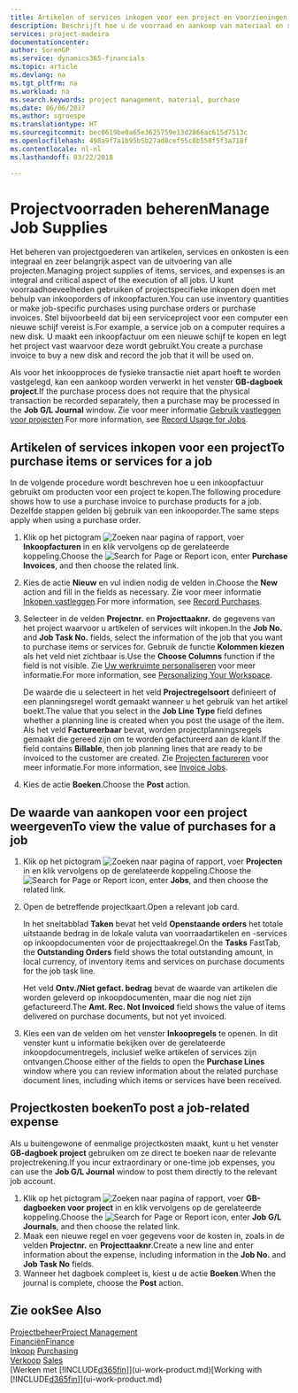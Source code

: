 ```yaml
---
title: Artikelen of services inkopen voor een project en voorzieningen beheren| Microsoft Docs
description: Beschrijft hoe u de voorraad en aankoop van materiaal en services voor projecten beheert.
services: project-madeira
documentationcenter: 
author: SorenGP
ms.service: dynamics365-financials
ms.topic: article
ms.devlang: na
ms.tgt_pltfrm: na
ms.workload: na
ms.search.keywords: project management, material, purchase
ms.date: 06/06/2017
ms.author: sgroespe
ms.translationtype: HT
ms.sourcegitcommit: bec0619be0a65e3625759e13d2866ac615d7513c
ms.openlocfilehash: 498a9f7a1b95b5b27ad8cef55c8b558f5f3a718f
ms.contentlocale: nl-nl
ms.lasthandoff: 03/22/2018

---
```

# <a name="manage-job-supplies"></a><span data-ttu-id="0fd67-103">Projectvoorraden beheren</span><span class="sxs-lookup"><span data-stu-id="0fd67-103">Manage Job Supplies</span></span>
<span data-ttu-id="0fd67-104">Het beheren van projectgoederen van artikelen, services en onkosten is een integraal en zeer belangrijk aspect van de uitvoering van alle projecten.</span><span class="sxs-lookup"><span data-stu-id="0fd67-104">Managing project supplies of items, services, and expenses is an integral and critical aspect of the execution of all jobs.</span></span> <span data-ttu-id="0fd67-105">U kunt voorraadhoeveelheden gebruiken of projectspecifieke inkopen doen met behulp van inkooporders of inkoopfacturen.</span><span class="sxs-lookup"><span data-stu-id="0fd67-105">You can use inventory quantities or make job-specific purchases using purchase orders or purchase invoices.</span></span> <span data-ttu-id="0fd67-106">Stel bijvoorbeeld dat bij een serviceproject voor een computer een nieuwe schijf vereist is.</span><span class="sxs-lookup"><span data-stu-id="0fd67-106">For example, a service job on a computer requires a new disk.</span></span> <span data-ttu-id="0fd67-107">U maakt een inkoopfactuur om een nieuwe schijf te kopen en legt het project vast waarvoor deze wordt gebruikt.</span><span class="sxs-lookup"><span data-stu-id="0fd67-107">You create a purchase invoice to buy a new disk and record the job that it will be used on.</span></span>

<span data-ttu-id="0fd67-108">Als voor het inkoopproces de fysieke transactie niet apart hoeft te worden vastgelegd, kan een aankoop worden verwerkt in het venster **GB-dagboek project**.</span><span class="sxs-lookup"><span data-stu-id="0fd67-108">If the purchase process does not require that the physical transaction be recorded separately, then a purchase may be processed in the **Job G/L Journal** window.</span></span> <span data-ttu-id="0fd67-109">Zie voor meer informatie [Gebruik vastleggen voor projecten](projects-how-record-job-usage.md).</span><span class="sxs-lookup"><span data-stu-id="0fd67-109">For more information, see [Record Usage for Jobs](projects-how-record-job-usage.md).</span></span>

## <a name="to-purchase-items-or-services-for-a-job"></a><span data-ttu-id="0fd67-110">Artikelen of services inkopen voor een project</span><span class="sxs-lookup"><span data-stu-id="0fd67-110">To purchase items or services for a job</span></span>
<span data-ttu-id="0fd67-111">In de volgende procedure wordt beschreven hoe u een inkoopfactuur gebruikt om producten voor een project te kopen.</span><span class="sxs-lookup"><span data-stu-id="0fd67-111">The following procedure shows how to use a purchase invoice to purchase products for a job.</span></span> <span data-ttu-id="0fd67-112">Dezelfde stappen gelden bij gebruik van een inkooporder.</span><span class="sxs-lookup"><span data-stu-id="0fd67-112">The same steps apply when using a purchase order.</span></span>  

1. <span data-ttu-id="0fd67-113">Klik op het pictogram ![Zoeken naar pagina of rapport](media/ui-search/search_small.png "pictogram Zoeken naar pagina of rapport"), voer **Inkoopfacturen** in en klik vervolgens op de gerelateerde koppeling.</span><span class="sxs-lookup"><span data-stu-id="0fd67-113">Choose the ![Search for Page or Report](media/ui-search/search_small.png "Search for Page or Report icon") icon, enter **Purchase Invoices**, and then choose the related link.</span></span>  
2. <span data-ttu-id="0fd67-114">Kies de actie **Nieuw** en vul indien nodig de velden in.</span><span class="sxs-lookup"><span data-stu-id="0fd67-114">Choose the **New** action and fill in the fields as necessary.</span></span> <span data-ttu-id="0fd67-115">Zie voor meer informatie [Inkopen vastleggen](purchasing-how-record-purchases.md).</span><span class="sxs-lookup"><span data-stu-id="0fd67-115">For more information, see [Record Purchases](purchasing-how-record-purchases.md).</span></span>
3. <span data-ttu-id="0fd67-116">Selecteer in de velden **Projectnr.** en **Projecttaaknr.** de gegevens van het project waarvoor u artikelen of services wilt inkopen.</span><span class="sxs-lookup"><span data-stu-id="0fd67-116">In the **Job No.** and **Job Task No.** fields, select the information of the job that you want to purchase items or services for.</span></span> <span data-ttu-id="0fd67-117">Gebruik de functie **Kolommen kiezen** als het veld niet zichtbaar is.</span><span class="sxs-lookup"><span data-stu-id="0fd67-117">Use the **Choose Columns** function if the field is not visible.</span></span> <span data-ttu-id="0fd67-118">Zie [Uw werkruimte personaliseren](ui-personalization-user.md) voor meer informatie.</span><span class="sxs-lookup"><span data-stu-id="0fd67-118">For more information, see [Personalizing Your Workspace](ui-personalization-user.md).</span></span>

    <span data-ttu-id="0fd67-119">De waarde die u selecteert in het veld **Projectregelsoort** definieert of een planningsregel wordt gemaakt wanneer u het gebruik van het artikel boekt.</span><span class="sxs-lookup"><span data-stu-id="0fd67-119">The value that you select in the **Job Line Type** field defines whether a planning line is created when you post the usage of the item.</span></span> <span data-ttu-id="0fd67-120">Als het veld **Factureerbaar** bevat, worden projectplanningsregels gemaakt die gereed zijn om te worden gefactureerd aan de klant.</span><span class="sxs-lookup"><span data-stu-id="0fd67-120">If the field contains **Billable**, then job planning lines that are ready to be invoiced to the customer are created.</span></span> <span data-ttu-id="0fd67-121">Zie [Projecten factureren](projects-how-invoice-jobs.md) voor meer informatie.</span><span class="sxs-lookup"><span data-stu-id="0fd67-121">For more information, see [Invoice Jobs](projects-how-invoice-jobs.md).</span></span>
4. <span data-ttu-id="0fd67-122">Kies de actie **Boeken**.</span><span class="sxs-lookup"><span data-stu-id="0fd67-122">Choose the **Post** action.</span></span>

## <a name="to-view-the-value-of-purchases-for-a-job"></a><span data-ttu-id="0fd67-123">De waarde van aankopen voor een project weergeven</span><span class="sxs-lookup"><span data-stu-id="0fd67-123">To view the value of purchases for a job</span></span>
1. <span data-ttu-id="0fd67-124">Klik op het pictogram ![Zoeken naar pagina of rapport](media/ui-search/search_small.png "pictogram Zoeken naar pagina of rapport"), voer **Projecten** in en klik vervolgens op de gerelateerde koppeling.</span><span class="sxs-lookup"><span data-stu-id="0fd67-124">Choose the ![Search for Page or Report](media/ui-search/search_small.png "Search for Page or Report icon") icon, enter **Jobs**, and then choose the related link.</span></span>
2. <span data-ttu-id="0fd67-125">Open de betreffende projectkaart.</span><span class="sxs-lookup"><span data-stu-id="0fd67-125">Open a relevant job card.</span></span>

    <span data-ttu-id="0fd67-126">In het sneltabblad **Taken** bevat het veld **Openstaande orders** het totale uitstaande bedrag in de lokale valuta van voorraadartikelen en -services op inkoopdocumenten voor de projecttaakregel.</span><span class="sxs-lookup"><span data-stu-id="0fd67-126">On the **Tasks** FastTab, the **Outstanding Orders** field shows the total outstanding amount, in local currency, of inventory items and services on purchase documents for the job task line.</span></span>  

    <span data-ttu-id="0fd67-127">Het veld **Ontv./Niet gefact. bedrag** bevat de waarde van artikelen die worden geleverd op inkoopdocumenten, maar die nog niet zijn gefactureerd.</span><span class="sxs-lookup"><span data-stu-id="0fd67-127">The **Amt. Rec. Not Invoiced** field shows the value of items delivered on purchase documents, but not yet invoiced.</span></span>  
3. <span data-ttu-id="0fd67-128">Kies een van de velden om het venster **Inkoopregels** te openen. In dit venster kunt u informatie bekijken over de gerelateerde inkoopdocumentregels, inclusief welke artikelen of services zijn ontvangen.</span><span class="sxs-lookup"><span data-stu-id="0fd67-128">Choose either of the fields to open the **Purchase Lines** window where you can review information about the related purchase document lines, including which items or services have been received.</span></span>

## <a name="to-post-a-job-related-expense"></a><span data-ttu-id="0fd67-129">Projectkosten boeken</span><span class="sxs-lookup"><span data-stu-id="0fd67-129">To post a job-related expense</span></span>
<span data-ttu-id="0fd67-130">Als u buitengewone of eenmalige projectkosten maakt, kunt u het venster **GB-dagboek project** gebruiken om ze direct te boeken naar de relevante projectrekening.</span><span class="sxs-lookup"><span data-stu-id="0fd67-130">If you incur extraordinary or one-time job expenses, you can use the **Job G/L Journal** window to post them directly to the relevant job account.</span></span>

1. <span data-ttu-id="0fd67-131">Klik op het pictogram ![Zoeken naar pagina of rapport](media/ui-search/search_small.png "pictogram Zoeken naar pagina of rapport"), voer **GB-dagboeken voor project** in en klik vervolgens op de gerelateerde koppeling.</span><span class="sxs-lookup"><span data-stu-id="0fd67-131">Choose the ![Search for Page or Report](media/ui-search/search_small.png "Search for Page or Report icon") icon, enter **Job G/L Journals**, and then choose the related link.</span></span>  
2. <span data-ttu-id="0fd67-132">Maak een nieuwe regel en voer gegevens voor de kosten in, zoals in de velden **Projectnr.** en **Projecttaaknr**.</span><span class="sxs-lookup"><span data-stu-id="0fd67-132">Create a new line and enter information about the expense, including information in the **Job No.** and **Job Task No** fields.</span></span>  
3. <span data-ttu-id="0fd67-133">Wanneer het dagboek compleet is, kiest u de actie **Boeken**.</span><span class="sxs-lookup"><span data-stu-id="0fd67-133">When the journal is complete, choose the **Post** action.</span></span>

## <a name="see-also"></a><span data-ttu-id="0fd67-134">Zie ook</span><span class="sxs-lookup"><span data-stu-id="0fd67-134">See Also</span></span>
[<span data-ttu-id="0fd67-135">Projectbeheer</span><span class="sxs-lookup"><span data-stu-id="0fd67-135">Project Management</span></span>](projects-manage-projects.md)  
[<span data-ttu-id="0fd67-136">Financiën</span><span class="sxs-lookup"><span data-stu-id="0fd67-136">Finance</span></span>](finance.md)  
<span data-ttu-id="0fd67-137">[Inkoop](purchasing-manage-purchasing.md)       </span><span class="sxs-lookup"><span data-stu-id="0fd67-137">[Purchasing](purchasing-manage-purchasing.md)       </span></span>  
<span data-ttu-id="0fd67-138">[Verkoop](sales-manage-sales.md)    </span><span class="sxs-lookup"><span data-stu-id="0fd67-138">[Sales](sales-manage-sales.md)    </span></span>  
<span data-ttu-id="0fd67-139">[Werken met [!INCLUDE[d365fin](includes/d365fin_md.md)]](ui-work-product.md)</span><span class="sxs-lookup"><span data-stu-id="0fd67-139">[Working with [!INCLUDE[d365fin](includes/d365fin_md.md)]](ui-work-product.md)</span></span>  

